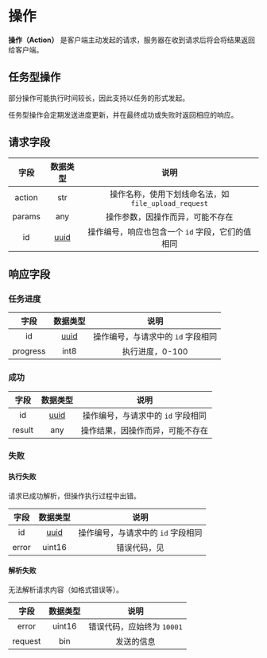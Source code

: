 # 操作

**操作（Action）** 是客户端主动发起的请求，服务器在收到请求后将会将结果返回给客户端。

## 任务型操作

部分操作可能执行时间较长，因此支持以任务的形式发起。

任务型操作会定期发送进度更新，并在最终成功或失败时返回相应的响应。

## 请求字段

|   字段   |          数据类型          |                  说明                   |
|:------:|:----------------------:|:-------------------------------------:|
| action |          str           | 操作名称，使用下划线命名法，如 `file_upload_request` |
| params |          any           |           操作参数，因操作而异，可能不存在            |
|   id   | [uuid](models.md#uuid) |      操作编号，响应也包含一个 `id` 字段，它们的值相同      |

## 响应字段

### 任务进度

|    字段    |          数据类型          |          说明          |
|:--------:|:----------------------:|:--------------------:|
|    id    | [uuid](models.md#uuid) | 操作编号，与请求中的 `id` 字段相同 |
| progress |          int8          |      执行进度，0-100      |

### 成功

|   字段   |          数据类型          |          说明          |
|:------:|:----------------------:|:--------------------:|
|   id   | [uuid](models.md#uuid) | 操作编号，与请求中的 `id` 字段相同 |
| result |          any           |   操作结果，因操作而异，可能不存在   |

### 失败

#### 执行失败

请求已成功解析，但操作执行过程中出错。

|  字段   |          数据类型          |              说明              |
|:-----:|:----------------------:|:----------------------------:|
|  id   | [uuid](models.md#uuid) |     操作编号，与请求中的 `id` 字段相同     |
| error |         uint16         | 错误代码，见 [](action-errcode.md) |

#### 解析失败

无法解析请求内容（如格式错误等）。

|   字段    |  数据类型  |        说明         |
|:-------:|:------:|:-----------------:|
|  error  | uint16 | 错误代码，应始终为 `10001` |
| request |  bin   |       发送的信息       |
